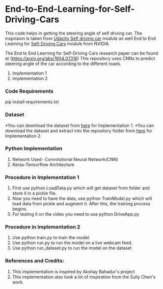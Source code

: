 # End-to-End-Learning-for-Self-Driving-Cars

This code helps in getting the steering angle of self driving car. The inspiraion is taken from [Udacity Self driving car](https://github.com/udacity/CarND-Behavioral-Cloning-P3) module as well End to End Learning for [Self-Driving Cars](https://devblogs.nvidia.com/deep-learning-self-driving-cars/) module from NVIDIA.

The End to End Learning for Self-Driving Cars research paper can be found at (https://arxiv.org/abs/1604.07316) This repository uses CNNs to predict steering angle of the car according to the different roads.

1. Implementation 1
2. Implementation 2

### Code Requirements
pip install requirements.txt

### Dataset
*You can download the dataset from [here](https://d17h27t6h515a5.cloudfront.net/topher/2016/December/584f6edd_data/data.zip) for Implementation 1.
*You can download the dataset and extract into the repository folder from [here](https://github.com/SullyChen/driving-datasets) for Implementation 2.

### Python Implementation
1. Network Used- Convolutional Neural Network(CNN)
2. Keras-Tensorflow Architecture

### Procedure in Implementation 1
1. First use python LoadData.py which will get dataset from folder and store it in a pickle file.
2. Now you need to have the data, use python TrainModel.py which will load data from pickle and augment it. After this, the training process begins.
3. For testing it on the video you need to use python DriveApp.py

### Procedure in Implementation 2
1. Use python train.py to train the model.
2. Use python run.py to run the model on a live webcam feed.
3. Use python run_dataset.py to run the model on the dataset

### References and Credits:
1. This implementation is inspired by Akshay Bahadur's project
2. This implementation also took a lot of inspiration from the Sully Chen's work.
